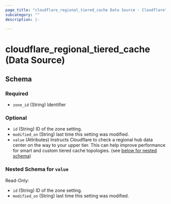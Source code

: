 ```yaml
---
page_title: "cloudflare_regional_tiered_cache Data Source - Cloudflare"
subcategory: ""
description: |-
  
---
```


# cloudflare_regional_tiered_cache (Data Source)




<!-- schema generated by tfplugindocs -->
## Schema

### Required

- `zone_id` (String) Identifier

### Optional

- `id` (String) ID of the zone setting.
- `modified_on` (String) last time this setting was modified.
- `value` (Attributes) Instructs Cloudflare to check a regional hub data center on the way to your upper tier. This can help improve performance for smart and custom tiered cache topologies. (see [below for nested schema](#nestedatt--value))

<a id="nestedatt--value"></a>
### Nested Schema for `value`

Read-Only:

- `id` (String) ID of the zone setting.
- `modified_on` (String) last time this setting was modified.


